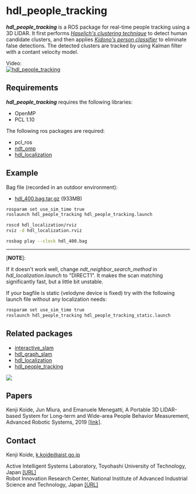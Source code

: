 # hdl_people_tracking
***hdl_people_tracking*** is a ROS package for real-time people tracking using a 3D LIDAR. It first performs <cite>[Haselich's clustering technique][1]</cite> to detect human candidate clusters, and then applies <cite>[Kidono's person classifier][2]</cite> to eliminate false detections. The detected clusters are tracked by using Kalman filter with a contant velocity model.

[1]:https://userpages.uni-koblenz.de/~agas/Documents/Haeselich2014CBP.pdf
[2]:http://www.aisl.cs.tut.ac.jp/~jun/pdffiles/kidono-iv2011.pdf

Video:<br>
[![hdl_people_tracking](http://img.youtube.com/vi/x1WfCYhLfQA/0.jpg)](http://www.youtube.com/watch?v=x1WfCYhLfQA)

## Requirements
***hdl_people_tracking*** requires the following libraries:
- OpenMP
- PCL 1.10

The following ros packages are required:
- pcl_ros
- <a href="https://github.com/koide3/ndt_omp">ndt_omp</a>
- <a href="https://github.com/koide3/hdl_localization">hdl_localization</a>

## Example

Bag file (recorded in an outdoor environment): 
- [hdl_400.bag.tar.gz](http://www.aisl.cs.tut.ac.jp/databases/hdl_graph_slam/hdl_400.bag.tar.gz) (933MB)

```bash
rosparam set use_sim_time true
roslaunch hdl_people_tracking hdl_people_tracking.launch
```

```bash
roscd hdl_localization/rviz
rviz -d hdl_localization.rviz
```

```bash
rosbag play --clock hdl_400.bag
```

---
[**NOTE**]:

If it doesn't work well, change *ndt_neighbor_search_method* in *hdl_localization.launch* to "DIRECT1". It makes the scan matching significantly fast, but a little bit unstable.

If your bagfile is static (velodyne device is fixed) try with the following launch file without any localization needs:

```bash
rosparam set use_sim_time true
roslaunch hdl_people_tracking hdl_people_tracking_static.launch
```


## Related packages

- [interactive_slam](https://github.com/koide3/interactive_slam)
- <a href="https://github.com/koide3/hdl_graph_slam">hdl_graph_slam</a>
- <a href="https://github.com/koide3/hdl_localization">hdl_localization</a>
- <a href="https://github.com/koide3/hdl_people_tracking">hdl_people_tracking</a>

<img src="data/figs/packages.png"/>

## Papers
Kenji Koide, Jun Miura, and Emanuele Menegatti, A Portable 3D LIDAR-based System for Long-term and Wide-area People Behavior Measurement, Advanced Robotic Systems, 2019 [[link]](https://www.researchgate.net/publication/331283709_A_Portable_3D_LIDAR-based_System_for_Long-term_and_Wide-area_People_Behavior_Measurement).

## Contact
Kenji Koide, k.koide@aist.go.jp

Active Intelligent Systems Laboratory, Toyohashi University of Technology, Japan [\[URL\]](http://www.aisl.cs.tut.ac.jp)  
Robot Innovation Research Center, National Institute of Advanced Industrial Science and Technology, Japan  [\[URL\]](https://unit.aist.go.jp/rirc/en/team/smart_mobility.html)
